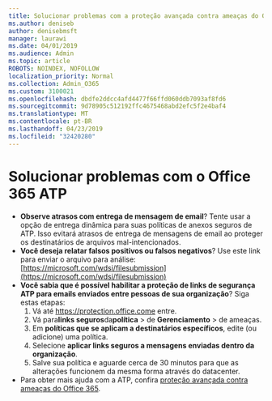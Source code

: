 ```yaml
---
title: Solucionar problemas com a proteção avançada contra ameaças do Office 365 (ATP)
ms.author: deniseb
author: denisebmsft
manager: laurawi
ms.date: 04/01/2019
ms.audience: Admin
ms.topic: article
ROBOTS: NOINDEX, NOFOLLOW
localization_priority: Normal
ms.collection: Admin_O365
ms.custom: 3100021
ms.openlocfilehash: dbdfe2ddcc4afd4477f66ffd060ddb7093af8fd6
ms.sourcegitcommit: 9d78905c512192ffc4675468abd2efc5f2e4baf4
ms.translationtype: MT
ms.contentlocale: pt-BR
ms.lasthandoff: 04/23/2019
ms.locfileid: "32420280"
---
```

# <a name="troubleshoot-issues-with-office-365-atp"></a>Solucionar problemas com o Office 365 ATP

- **Observe atrasos com entrega de mensagem de email**? Tente usar a opção de entrega dinâmica para suas políticas de anexos seguros de ATP. Isso evitará atrasos de entrega de mensagens de email ao proteger os destinatários de arquivos mal-intencionados.
- **Você deseja relatar falsos positivos ou falsos negativos**? Use este link para enviar o arquivo para análise:[https://microsoft.com/wdsi/filesubmission](https://microsoft.com/wdsi/filesubmission)
- **Você sabia que é possível habilitar a proteção de links de segurança ATP para emails enviados entre pessoas de sua organização**? Siga estas etapas:
    1. Vá até https://protection.office.come entre.
    2. Vá para**links seguros**da**política** > de **Gerenciamento** > de ameaças.
    3. Em **políticas que se aplicam a destinatários específicos**, edite (ou adicione) uma política.
    4. Selecione **aplicar links seguros a mensagens enviadas dentro da organização**.
    5. Salve sua política e aguarde cerca de 30 minutos para que as alterações funcionem da mesma forma através do datacenter.
- Para obter mais ajuda com a ATP, confira [proteção avançada contra ameaças do Office 365](https://docs.microsoft.com/office365/securitycompliance/office-365-atp).
